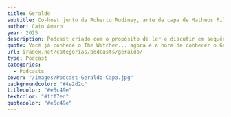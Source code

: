 ```yaml
---
title: Geraldo
subtitle: Co-host junto de Roberto Rudiney, arte de capa de Matheus Pilot e com edição de Roberto Rudiney.
author: Caio Amaro
year: 2025
description: Podcast criado com o propósito de ler e discutir em sequência todos os romances da série The Witcher, do autor polonês Andrzej Sapkowski! A cada episódio, analisamos um novo capítulo, e a cada temporada, um novo livro! 
quote: Você já conhece o The Witcher... agora é a hora de conhecer o Geraldo! Embarque com a gente nas aventuras do nosso querido Geralt de Rivia!
url: iradex.net/categorias/podcasts/geraldo/
type: Podcast
categories:
  - Podcasts
cover: "/images/Podcast-Geraldo-Capa.jpg"
backgroundcolor: "#4e2d2c"
titlecolor: "#e5c49e"
textcolor: "#fff7ed"
quotecolor: "#e5c49e"
---
```



